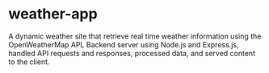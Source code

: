 # weather-app
A dynamic weather site that retrieve real time weather information using the OpenWeatherMap APL Backend server using Node.js and Express.js, handled API requests and responses, processed data, and served content to the client.
